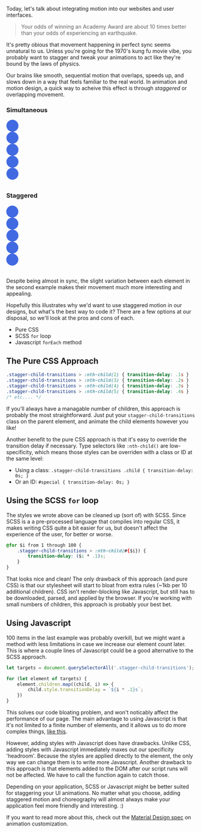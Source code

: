 <meta name="categories" content="ui, design, css, javascript">
<meta name="media" content="/_assets/media/people-in-motion.jpg">
<meta name="created" content="January 5 2020">

Today, let's talk about integrating motion into our websites and user interfaces.

> Your odds of winning an Academy Award are about 10 times better than your odds of experiencing an earthquake.

It's pretty obious that movement happening in perfect sync seems unnatural to us. Unless you're going for the 1970's kung fu movie vibe, you probably want to stagger and tweak your animations to act like they're bound by the laws of physics.

Our brains like smooth, sequential motion that overlaps, speeds up, and slows down in a way that feels familiar to the real world. In animation and motion design, a quick way to acheive this effect is through *staggered* or overlapping movement.

<style>

@keyframes move {
    0% {
        transform: translate(0);
    }
    50% {
        transform: translateX(10em);
        --delay: 0s;
    }
}

.example-wrapper {
    font-size: 1rem;
    position: relative;
    height: auto;
    width: 100%;
    margin-bottom: 2em;
}

.example-wrapper .example-circle {
    width: 2em;
    height: 2em;
    border-radius: 50%;
    background: royalblue;
    animation: move 4s ease-in-out alternate infinite running;
    animation-delay: var(--delay);
}

.staggered>:nth-child(4),
.staggered>:nth-child(2) {
    animation-delay: .2s;
}

.staggered>:nth-child(5),
.staggered>:nth-child(1) {
    animation-delay: .4s;
}

</style>

### Simultaneous

<div class="example-wrapper">
    <div class="example-circle"></div>
    <div class="example-circle"></div>
    <div class="example-circle"></div>
    <div class="example-circle"></div>
    <div class="example-circle"></div>
</div>

### Staggered

<div class="example-wrapper staggered">
    <div class="example-circle"></div>
    <div class="example-circle"></div>
    <div class="example-circle"></div>
    <div class="example-circle"></div>
    <div class="example-circle"></div>
</div>

Despite being almost in sync, the slight variation between each element in the second example makes their movement much more interesting and appealing.

Hopefully this illustrates why we'd want to use staggered motion in our designs, but what's the best way to code it? There are a few options at our disposal, so we'll look at the pros and cons of each.
- Pure CSS
- SCSS `for` loop
- Javascript `forEach` method

## The Pure CSS Approach
```css
.stagger-child-transitions > :nth-child(2) { transition-delay: .1s }
.stagger-child-transitions > :nth-child(3) { transition-delay: .2s }
.stagger-child-transitions > :nth-child(4) { transition-delay: .3s }
.stagger-child-transitions > :nth-child(5) { transition-delay: .4s }
/* etc.... */
```

If you'll always have a managable number of children, this approach is probably the most straightforward. Just put your `stagger-child-transitions` class on the parent element, and animate the child elements however you like!

Another benefit to the pure CSS approach is that it's easy to override the transition delay if necessary. Type selectors like `:nth-child()` are low-specificity, which means those styles can be overriden with a class or ID at the same level:
- Using a class: `.stagger-child-transitions .child { transition-delay: 0s; }`
- Or an ID: `#special { transition-delay: 0s; }`


## Using the SCSS `for` loop
The styles we wrote above can be cleaned up (sort of) with SCSS. Since SCSS is a a pre-processed language that compiles into regular CSS, it makes writing CSS quite a bit easier for us, but doesn't affect the experience of the user, for better or worse.

```css
@for $i from 1 through 100 {
    .stagger-child-transitions > :nth-child(#{$i}) {
        transition-delay: ($i * .1)s;
    }
}
```

That looks nice and clean!  The only drawback of this approach (and pure CSS) is that our stylesheet will start to bloat from extra rules (~1kb per 10 additional children). CSS isn't render-blocking like Javascript, but still has to be downloaded, parsed, and applied by the browser. If you're working with small numbers of children, this approach is probably your best bet.


## Using Javascript

100 items in the last example was probably overkill, but we might want a method with less limitations in case we increase our element count later. This is where a couple lines of Javascript could be a good alternative to the SCSS approach.

```javascript
let targets = document.querySelectorAll('.stagger-child-transitions');

for (let element of targets) {
    element.children.map((child, i) => {
        child.style.transitionDelay = `${i * .1}s`;
    })
}
```

This solves our code bloating problem, and won't noticably affect the performance of our page.  The main advantage to using Javascript is that it's not limited to a finite number of elements, and it allows us to do more complex things, [like this](https://codepen.io/bradeneast/pen/PooozNJ).

However, adding styles with Javascript does have drawbacks. Unlike CSS, adding styles with Javascript immediately maxes out our specificity 'headroom'. Because the styles are applied directly to the element, the only way we can change them is to write more Javascript. Another drawback to this approach is that elements added to the DOM after our script runs will not be affected. We have to call the function again to catch those.

Depending on your application, SCSS or Javascript might be better suited for staggering your UI animations. No matter what you choose, adding staggered motion and choreography will almost always make your application feel more friendly and interesting. :)

If you want to read more about this, check out the [Material Design spec](https://material.io/design/motion/customization.html#sequencing) on animation customization.